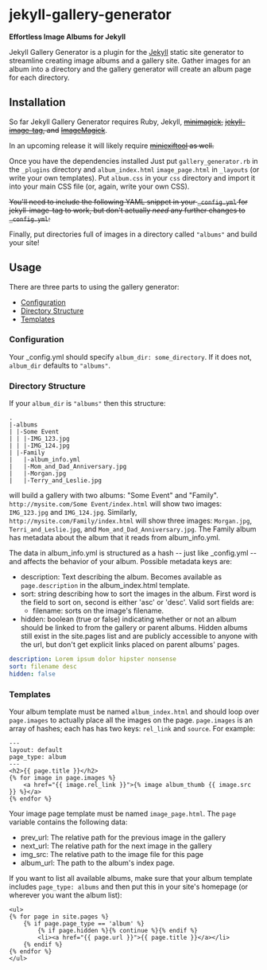 # jekyll-gallery-generator

**Effortless Image Albums for Jekyll**

Jekyll Gallery Generator is a plugin for the [Jekyll](http://jekyllrb.com)
static site generator to streamline creating image albums and a gallery site.
Gather images for an album into a directory and the gallery generator will
create an album page for each directory.

## Installation

So far Jekyll Gallery Generator requires Ruby, Jekyll,
~~[minimagick](https://github.com/minimagick/minimagick),~~
~~[jekyll-image-tag](https://github.com/robwierzbowski/jekyll-image-tag), and~~
~~[ImageMagick](http://www.imagemagick.org/script/index.php)~~.

In an upcoming release it will likely require
~~[miniexiftool](https://github.com/janfri/mini_exiftool) as well.~~

Once you have the dependencies installed Just put `gallery_generator.rb` in the
`_plugins` directory and `album_index.html` `image_page.html` in `_layouts` (or
write your own templates). Put `album.css` in your `css` directory and import
it into your main CSS file (or, again, write your own CSS).

~~You'll need to include the following YAML snippet in your `_config.yml` for
jekyll-image-tag to work, but don't actually *need* any further changes to
`_config.yml`:~~

Finally, put directories full of images in a directory called `"albums"` and
build your site!

## Usage

There are three parts to using the gallery generator:

- [Configuration](#configuration)
- [Directory Structure](#directory-structure)
- [Templates](#templates)

### Configuration

Your _config.yml should specify `album_dir: some_directory`. If it does not,
`album_dir` defaults to `"albums"`.

### Directory Structure

If your `album_dir` is `"albums"` then this structure:


```
.
|-albums
| |-Some Event
| | |-IMG_123.jpg
| | |-IMG_124.jpg
| |-Family
|   |-album_info.yml
|   |-Mom_and_Dad_Anniversary.jpg
|   |-Morgan.jpg
|   |-Terry_and_Leslie.jpg
```

will build a gallery with two albums: "Some Event" and "Family".
`http://mysite.com/Some Event/index.html` will show two images: `IMG_123.jpg`
and `IMG_124.jpg`. Similarly, `http://mysite.com/Family/index.html` will show
three images: `Morgan.jpg`, `Terri_and_Leslie.jpg`, and
`Mom_and_Dad_Anniversary.jpg`. The Family album has metadata about the album
that it reads from album_info.yml.

The data in album_info.yml is structured as a hash -- just like _config.yml --
and affects the behavior of your album. Possible metadata keys are:

- description: Text describing the album. Becomes available as
`page.description` in the album_index.html template.
- sort: string describing how to sort the images in the album. First word is
the field to sort on, second is either 'asc' or 'desc'. Valid sort
fields are:
  - filename: sorts on the image's filename.
- hidden: boolean (true or false) indicating whether or not an album should be
linked to from the gallery or parent albums. Hidden albums still exist in the
site.pages list and are publicly accessible to anyone with the url, but don't
get explicit links placed on parent albums' pages.

```YAML
description: Lorem ipsum dolor hipster nonsense
sort: filename desc
hidden: false
```

### Templates

Your album template must be named `album_index.html` and should loop over
`page.images` to actually place all the images on the page. `page.images` is an
array of hashes; each has has two keys: `rel_link` and `source`.  For example:

```
---
layout: default
page_type: album
---
<h2>{{ page.title }}</h2>
{% for image in page.images %}
    <a href="{{ image.rel_link }}">{% image album_thumb {{ image.src }} %}</a>
{% endfor %}
```

Your image page template must be named `image_page.html`. The `page` variable
contains the following data:

- prev_url: The relative path for the previous image in the gallery
- next_url: The relative path for the next image in the gallery
- img_src: The relative path to the image file for this page
- album_url: The path to the album's index page.

If you want to list all available albums, make sure that your album template
includes `page_type: albums` and then put this in your site's homepage (or
wherever you want the album list):

```Liquid
<ul>
{% for page in site.pages %}
    {% if page.page_type == 'album' %}
		{% if page.hidden %}{% continue %}{% endif %}
        <li><a href="{{ page.url }}">{{ page.title }}</a></li>
    {% endif %}
{% endfor %}
</ul>
```
